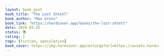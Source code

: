 ```yaml
---
layout: book_post
book_title: "The Lost Shtetl"
book_author: "Max Gross"
book_link: "https://hardcover.app/books/the-lost-shtetl"
date: 2025-03-25
status: 📚
rating: 2
tags: [fiction, speculative]
book_cover: https://img.hardcover.app/enlarge?url=https://assets.hardcover.app/edition/30394789/10206952-L.jpg&width=270&height=408&type=webp
---
```

